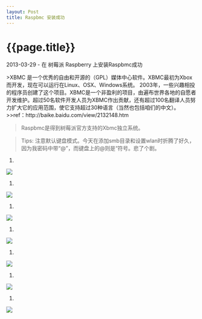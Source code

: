 ```yaml
---
layout: Post
title: Raspbmc 安装成功
---
```


{{page.title}}
======

<p class="meta">2013-03-29 - 在 树莓派 Raspberry 上安装Raspbmc成功</p>
>XBMC 是一个优秀的自由和开源的（GPL）媒体中心软件。XBMC最初为Xbox而开发，现在可以运行在Linux、OSX、Windows系统。 2003年，一些兴趣相投的程序员创建了这个项目。XBMC是一个非盈利的项目，由遍布世界各地的自愿者开发维护。超过50名软件开发人员为XBMC作出贡献，还有超过100名翻译人员努力扩大它的应用范围，使它支持超过30种语言（当然也包括咱们的中文）。 
>>ref：http://baike.baidu.com/view/2132148.htm


>Raspbmc是得到树莓派官方支持的Xbmc独立系统。

>Tips:
>注意默认键盘模式。今天在添加smb目录和设置wlan时折腾了好久，因为我密码中带“@”，而键盘上的@则是“符号。悲了个剧。


1. 
<a href="{{site.baseurl}}/images/raspberrypi/2/1.jpg" target="_blank"> <img src="{{site.baseurl}}/images/raspberrypi/2/1.jpg"></a>


1. 
<a href="{{site.baseurl}}/images/raspberrypi/2/2.jpg" target="_blank"> <img src="{{site.baseurl}}/images/raspberrypi/2/2.jpg"></a>

1. 
<a href="{{site.baseurl}}/images/raspberrypi/2/3.jpg" target="_blank"> <img src="{{site.baseurl}}/images/raspberrypi/2/3.jpg"></a>

1. 
<a href="{{site.baseurl}}/images/raspberrypi/2/4.jpg" target="_blank"> <img src="{{site.baseurl}}/images/raspberrypi/2/4.jpg"></a>

1. 
<a href="{{site.baseurl}}/images/raspberrypi/2/5.jpg" target="_blank"> <img src="{{site.baseurl}}/images/raspberrypi/2/5.jpg"></a>

1. 
<a href="{{site.baseurl}}/images/raspberrypi/2/6.jpg" target="_blank"> <img src="{{site.baseurl}}/images/raspberrypi/2/6.jpg"></a>

1. 
<a href="{{site.baseurl}}/images/raspberrypi/2/7.jpg" target="_blank"> <img src="{{site.baseurl}}/images/raspberrypi/2/7.jpg"></a>
